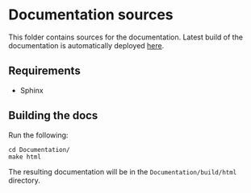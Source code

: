 # Documentation sources

This folder contains sources for the documentation.
Latest build of the documentation is automatically deployed [here](https://muos.muzuwi.dev/).

## Requirements

- Sphinx

## Building the docs

Run the following:

```shell
cd Documentation/
make html
```

The resulting documentation will be in the `Documentation/build/html` directory.
